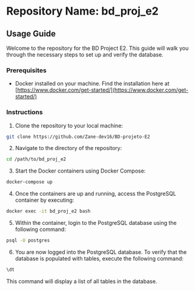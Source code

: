 # Repository Name: bd_proj_e2

## Usage Guide

Welcome to the repository for the BD Project E2. This guide will walk you through the necessary steps to set up and verify the database.

### Prerequisites

- Docker installed on your machine. Find the installation here at [https://www.docker.com/get-started/](https://www.docker.com/get-started/)

### Instructions

1. Clone the repository to your local machine:

```bash
git clone https://github.com/Zane-dev16/BD-projeto-E2
```

2. Navigate to the directory of the repository:

```bash
cd /path/to/bd_proj_e2
```

3. Start the Docker containers using Docker Compose:

```bash
docker-compose up
```

4. Once the containers are up and running, access the PostgreSQL container by executing:

```bash
docker exec -it bd_proj_e2 bash
```

5. Within the container, login to the PostgreSQL database using the following command:

```bash
psql -U postgres
```

6. You are now logged into the PostgreSQL database. To verify that the database is populated with tables, execute the following command:

```sql
\dt
```
This command will display a list of all tables in the database.
